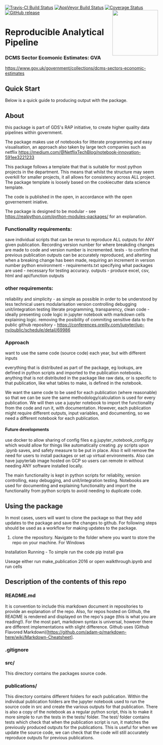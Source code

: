 [![Travis-CI Build Status](https://travis-ci.org/DCMSstats/eegva.svg?branch=master)](https://travis-ci.org/DCMSstats/eegva)
[![AppVeyor Build Status](https://ci.appveyor.com/api/projects/status/github/DCMSstats/eegva?branch=master&svg=true)](https://ci.appveyor.com/project/DCMSstats/eegva)
[![Coverage Status](https://img.shields.io/codecov/c/github/DCMSstats/eegva/master.svg)](https://codecov.io/github/DCMSstats/eegva?branch=master)
[![GitHub release](https://img.shields.io/github/release/DCMSstats/eegva.svg)](https://github.com/DCMSstats/eeegva/releases)
<img src="man/figures/rap_hex.png" align="right" width="150" height="150"/>
# Reproducible Analytical Pipeline
### DCMS Sector Ecomonic Estimates: GVA
https://www.gov.uk/government/collections/dcms-sectors-economic-estimates

## Quick Start
Below is a quick guide to producing output with the package.

## About
this package is part of GDS's RAP initiative, to create higher quality data pipelines within government.

The package makes use of notebooks for litterate programming and easy visualisation, an approach also taken by large tech companies such as netflix https://medium.com/@NetflixTechBlog/notebook-innovation-591ee3221233

This package follows a template that that is suitable for most python projects in the department. This means that whilst the structure may seem overkill for smaller projects, it all allows for consistency across ALL project. The package template is loosely based on the cookiecutter data science template.

The code is published in the open, in accordance with the open governement iniative.

The package is designed to be modular - see https://realpython.com/python-modules-packages/ for an explanation.

### Functionality requirements:
save individual scripts that can be rerun to reproduce ALL outputs for ANY given publication. Recording version number for where breakding changes are made to code and version number is incremented.
tests - to confirm that previous publication outputs can be accurately reproduced, and alterting when a breaking change has been made, requiring an increment in version number
python environment - requirements.txt specifying what packages are used - necessary for testing accuracy.
outputs - produce excel, csv, html and api/function outputs

### other requirements:
reliability and simplicity - as simple as possible in order to be understood by less technical users
modularisation
version controlling
debugging
unit/integration testing
literate programming, transparency, clean code - ideally presenting code logic in jupyter notebook with markdown cells explaining logic.
removing the posibility of commiting sensitive data to the public github repository - https://conferences.oreilly.com/jupyter/jup-ny/public/schedule/detail/69986

### Approach

want to use the same code (source code) each year, but with different inputs

everything that is distributed as part of the package, eg lookups, are defined in python scripts and imported to the publication notebooks. anything that is not distributed in the package like raw data, or is specific to that publication, like what tables to make, is defined in the notebook.

We want the same code to be used for each publication (where reasonable) so that we can be sure the same methodology/calculation is used for every publication. We will then use a jupyter notebook to import the functionality from the code and run it, with documentation. However, each publication might require different outputs, input variables, and documenting, so we need a different notebook for each publication.


#### Future developments
use docker to allow sharing of config files e.g.jupyter_notebook_config.py which would allow for things like automatically creating .py scripts upon .ipynb saves, and safety measure to be put in place. Also it will remove the need for users to install packages or set up virtual environments. Also can have jupyterlab image hosted on GCP so users can remote in without needing ANY software installed locally.

The main functionality is kept in python scripts for reliablity, version controlling, easy debugging, and unit/integration testing. Notebooks are used for documenting and explaining functionality and import the functionality from python scripts to avoid needing to duplicate code.

## Using the package
In most cases, users will want to clone the package so that they add updates to the package and save the changes to github. For following steps should be used as a workflow for making updates to the package.

1. clone the repository. 
Navigate to the folder where you want to store the repo on your machine. For Windows


Installation
Running - To simple run the code
pip install gva



Useage
either run make_publication 2016
or
open walkthrough.ipynb and run cells

## Description of the contents of this repo
### README.md
It is convention to include this markdown document in repositories to provide an explanation of the repo. Also, for repos hosted on Github, the README is rendered and displayed on the repo's page (this is what you are reading!). For the most part, markdown syntax is universal, however there are different implementations with slight difference. Github uses (Github Flavored Markdown)[https://github.com/adam-p/markdown-here/wiki/Markdown-Cheatsheet].

### .gitignore

### src/
This directory contains the packages source code.

### publications/
This directory contains different folders for each publication. Within the individual publication folders are the jupyter notebook used to run the source code in src and create the various outputs for that publication. There is also a copy of the notebook as a regular python script, this is to make it more simple to run the tests in the tests/ folder. The test/ folder contains tests which check that when the publication script is run, it matches the previously produced outputs for the publications. This is useful for when we update the source code, we can check that the code will still accurately reproduce outputs for previous publications.


